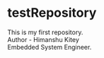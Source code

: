 # testRepository
This is my first repository.
<br>
Author - Himanshu Kitey
<br>
Embedded System Engineer.
